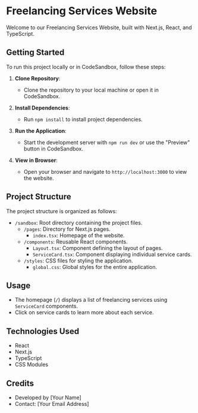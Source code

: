 # Freelancing Services Website

Welcome to our Freelancing Services Website, built with Next.js, React, and TypeScript.

## Getting Started

To run this project locally or in CodeSandbox, follow these steps:

1. **Clone Repository**:
   - Clone the repository to your local machine or open it in CodeSandbox.

2. **Install Dependencies**:
   - Run `npm install` to install project dependencies.

3. **Run the Application**:
   - Start the development server with `npm run dev` or use the "Preview" button in CodeSandbox.

4. **View in Browser**:
   - Open your browser and navigate to `http://localhost:3000` to view the website.

## Project Structure

The project structure is organized as follows:

- `/sandbox`: Root directory containing the project files.
  - `/pages`: Directory for Next.js pages.
    - `index.tsx`: Homepage of the website.
  - `/components`: Reusable React components.
    - `Layout.tsx`: Component defining the layout of pages.
    - `ServiceCard.tsx`: Component displaying individual service cards.
  - `/styles`: CSS files for styling the application.
    - `global.css`: Global styles for the entire application.

## Usage

- The homepage (`/`) displays a list of freelancing services using `ServiceCard` components.
- Click on service cards to learn more about each service.

## Technologies Used

- React
- Next.js
- TypeScript
- CSS Modules

## Credits

- Developed by [Your Name]
- Contact: [Your Email Address]
